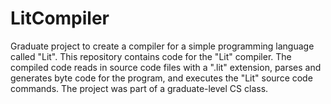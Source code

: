 # LitCompiler
Graduate project to create a compiler for a simple programming language called "Lit". This repository contains code for the "Lit" compiler. The compiled code reads in source code files with a ".lit" extension, parses and generates byte code for the program, and executes the "Lit" source code commands. The project was part of a graduate-level CS class.
